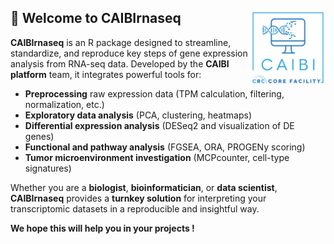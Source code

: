 ## 🎯 Welcome to CAIBIrnaseq <img src="man/figures/CAIBI.png" align="right" alt="CAIBIrnaseq logo" width="120" />

**CAIBIrnaseq** is an R package designed to streamline, standardize, and reproduce key steps of gene expression analysis from RNA-seq data. Developed by the **CAIBI platform** team, it integrates powerful tools for:

- **Preprocessing** raw expression data (TPM calculation, filtering, normalization, etc.)
- **Exploratory data analysis** (PCA, clustering, heatmaps)
- **Differential expression analysis** (DESeq2 and visualization of DE genes)
- **Functional and pathway analysis** (FGSEA, ORA, PROGENy scoring)
- **Tumor microenvironment investigation** (MCPcounter, cell-type signatures)

Whether you are a **biologist**, **bioinformatician**, or **data scientist**, **CAIBIrnaseq** provides a **turnkey solution** for interpreting your transcriptomic datasets in a reproducible and insightful way.

**We hope this will help you in your projects !**
